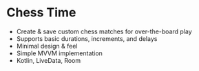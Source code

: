 # Chess Time
- Create & save custom chess matches for over-the-board play
- Supports basic durations, increments, and delays
- Minimal design & feel
- Simple MVVM implementation
- Kotlin, LiveData, Room

